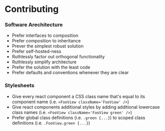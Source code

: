 # Contributing

### Software Arechitecture

* Prefer interfaces to composition
* Prefer composition to inheritance
* Prever the simplest robust solution
* Prefer self-hosted-ness
* Ruthlessly factor out orthogonal functionality
* Ruthlessly simplify architecture
* Prefer the solution with the least code
* Prefer defaults and conventions whenever they are clear

### Stylesheets

 * Give every react component a CSS class name that's equal to its component name (i.e. `<FooView className='FooView' />`)
 * Give react components additional styles by adding additional lowercase class names (i.e. `<FooView className='FooView green' />`)
 * Prefer global class definitions (i.e. `.green {...}`) to scoped class definitions (i.e. `.FooView.green {...}`)
